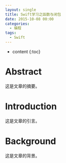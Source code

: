 ```yaml
---
layout: single
title: Swift学习之函数与闭包
date: 2015-10-08 00:00
categories:
  - 编程
tags:
  - Swift
---
```


* content
{:toc}


# Abstract
这是文章的摘要。

# Introduction
这是文章的引言。

# Background
这是文章的背景。
